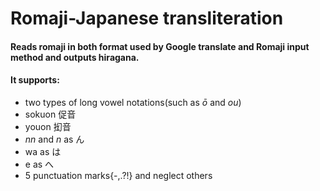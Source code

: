 # Romaji-Japanese transliteration
#### Reads romaji in both format used by **Google translate** and **Romaji input method** and outputs hiragana.
#### It supports:
* two types of long vowel notations(such as *ō* and *ou*)
* sokuon 促音
* youon 抝音
* *nn* and *n* as ん
* wa as は
* e as へ
* 5 punctuation marks{-,.?!} and neglect others
